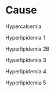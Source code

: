 # Cause

Hypercalcemia

Hyperlipidemia 1

Hyperlipidemia 2B

Hyperlipidemia 3

Hyperlipidemia 4

Hyperlipidemia 5
